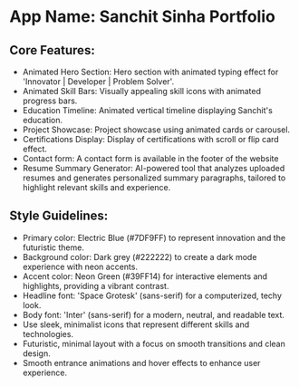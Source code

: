 # **App Name**: Sanchit Sinha Portfolio

## Core Features:

- Animated Hero Section: Hero section with animated typing effect for 'Innovator | Developer | Problem Solver'.
- Animated Skill Bars: Visually appealing skill icons with animated progress bars.
- Education Timeline: Animated vertical timeline displaying Sanchit's education.
- Project Showcase: Project showcase using animated cards or carousel.
- Certifications Display: Display of certifications with scroll or flip card effect.
- Contact form: A contact form is available in the footer of the website
- Resume Summary Generator: AI-powered tool that analyzes uploaded resumes and generates personalized summary paragraphs, tailored to highlight relevant skills and experience.

## Style Guidelines:

- Primary color: Electric Blue (#7DF9FF) to represent innovation and the futuristic theme.
- Background color: Dark grey (#222222) to create a dark mode experience with neon accents.
- Accent color: Neon Green (#39FF14) for interactive elements and highlights, providing a vibrant contrast.
- Headline font: 'Space Grotesk' (sans-serif) for a computerized, techy look.
- Body font: 'Inter' (sans-serif) for a modern, neutral, and readable text.
- Use sleek, minimalist icons that represent different skills and technologies.
- Futuristic, minimal layout with a focus on smooth transitions and clean design.
- Smooth entrance animations and hover effects to enhance user experience.
